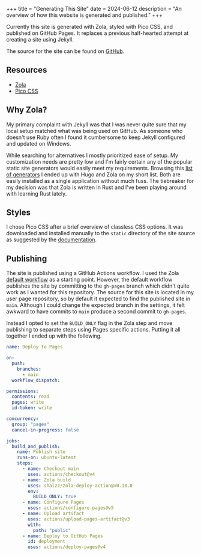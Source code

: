+++
title = "Generating This Site"
date = 2024-06-12
description = "An overview of how this website is generated and published."
+++

Currently this site is generated with Zola, styled with Pico CSS, and published
on GitHub Pages. It replaces a previous half-hearted attempt at creating a site
using Jekyll.

The source for the site can be found on [GitHub](https://github.com/dlittleton/dlittleton.github.io).

## Resources

- [Zola](https://www.getzola.org/)
- [Pico CSS](https://picocss.com/)

## Why Zola?

My primary complaint with Jekyll was that I was never quite sure that my local
setup matched what was being used on GitHub. As someone who doesn't use Ruby
often I found it cumbersome to keep Jekyll configured and updated on Windows.

While searching for alternatives I mostly prioritized ease of setup. My
customization needs are pretty low and I'm fairly certain any of the popular
static site generators would easily meet my requirements. Browsing this [list of
generators](https://jamstack.org/generators/) I ended up with Hugo and Zola on
my short list. Both are easily installed as a single application without much
fuss. The tiebreaker for my decision was that Zola is written in Rust and I've
been playing around with learning Rust lately.

## Styles

I chose Pico CSS after a brief overview of classless CSS options. It was
downloaded and installed manually to the `static` directory of the site source
as suggested by the [documentation](https://picocss.com/docs#install-manually).

## Publishing

The site is published using a GitHub Actions workflow. I used the Zola [default
workflow](https://www.getzola.org/documentation/deployment/github-pages/) as a
starting point. However, the default workflow publishes the site by committing
to the `gh-pages` branch which didn't quite work as I wanted for this
repository. The source for this site is located in my user page repository, so
by default it expected to find the published site in `main`. Although I could
change the expected branch in the settings, it felt awkward to have commits to
`main` produce a second commit to `gh-pages`.

Instead I opted to set the `BUILD_ONLY` flag in the Zola step and move publishing to separate steps using Pages specific actions. Putting it all together I ended up with the following.

```yaml
name: Deploy to Pages

on:
  push:
    branches:
      - main
  workflow_dispatch:

permissions:
  contents: read
  pages: write
  id-token: write

concurrency:
  group: "pages"
  cancel-in-progress: false

jobs:
  build_and_publish:
    name: Publish site
    runs-on: ubuntu-latest
    steps:
      - name: Checkout main
        uses: actions/checkout@v4
      - name: Zola build
        uses: shalzz/zola-deploy-action@v0.18.0
        env:
          BUILD_ONLY: true
      - name: Configure Pages
        uses: actions/configure-pages@v5
      - name: Upload artifact
        uses: actions/upload-pages-artifact@v3
        with:
          path: "public"
      - name: Deploy to GitHub Pages
        id: deployment
        uses: actions/deploy-pages@v4
```
